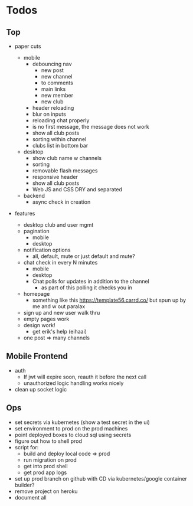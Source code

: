 # Todos

## Top
- paper cuts
  - mobile
    - debouncing nav
      - new post
      - new channel
      - to comments
      - main links
      - new member
      - new club
    - header reloading
    - blur on inputs
    - reloading chat properly
    - is no first message, the message
      does not work
    - show all club posts
    - sorting within channel
    - clubs list in bottom bar
  - desktop
    - show club name w channels
    - sorting
    - removable flash messages
    - responsive header
    - show all club posts
    - Web JS and CSS DRY and separated
  - backend
    - async check in creation

- features
  - desktop club and user mgmt
  - pagination
    - mobile
    - desktop
  - notification options
    - all, default, mute
      or just default and mute?
  - chat check in every N minutes
    - mobile
    - desktop
    - Chat polls for updates in addition to
      the channel
      - as part of this polling it checks you in
  - homepage
    - something like this https://template56.carrd.co/
      but spun up by me and w out paralax
  - sign up and new user walk thru
  - empty pages work
  - design work!
    - get erik's help (eihaai)
  - one post => many channels

## Mobile Frontend
  - auth
    - If jwt will expire soon, reauth it before the next call
    - unauthorized logic handling works nicely
  - clean up socket logic

## Ops
- set secrets via kubernetes (show a test secret in the ui)
- set environment to prod on the prod machines
- point deployed boxes to cloud sql using secrets
- figure out how to shell prod
- script for:
  - build and deploy local code => prod
  - run migration on prod
  - get into prod shell
  - get prod app logs
- set up prod branch on github with CD via
  kubernetes/google container builder?
- remove project on heroku
- document all
